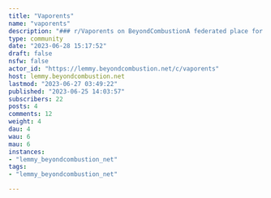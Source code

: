 ```yaml
---
title: "Vaporents" 
name: "vaporents"
description: "### r/Vaporents on BeyondCombustionA federated place for ents to talk about cannabis dry herb vaporizers.----## Rules- Be respectful. Everyone should feel welcome here, except for /u/spez.- No bigotry - including racism, sexism, ableism, homophobia, transphobia, or xenophobia.- No Spamming.- No pornography.- No sales or solicitation of drugs or substances"
type: community
date: "2023-06-28 15:17:52"
draft: false
nsfw: false
actor_id: "https://lemmy.beyondcombustion.net/c/vaporents"
host: lemmy.beyondcombustion.net
lastmod: "2023-06-27 03:49:22"
published: "2023-06-25 14:03:57"
subscribers: 22
posts: 4
comments: 12
weight: 4
dau: 4
wau: 6
mau: 6
instances:
- "lemmy_beyondcombustion_net"
tags: 
- "lemmy_beyondcombustion_net"

---
```

